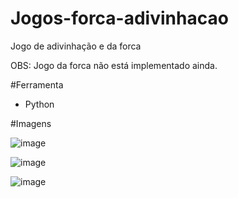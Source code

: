 ﻿# Jogos-forca-adivinhacao
Jogo de adivinhação e da forca

OBS: Jogo da forca não está implementado ainda.

#Ferramenta
- Python

#Imagens

![image](https://user-images.githubusercontent.com/52791979/231409319-e3d8ee17-42fe-4eae-8bf8-b2027f024d7e.png)

![image](https://user-images.githubusercontent.com/52791979/231409402-ca2fbbf2-6ef9-46c6-ae30-d3de9bf3431a.png)

![image](https://user-images.githubusercontent.com/52791979/231409466-39ec9953-4e1c-4aee-b101-512f9bf18fd5.png)
